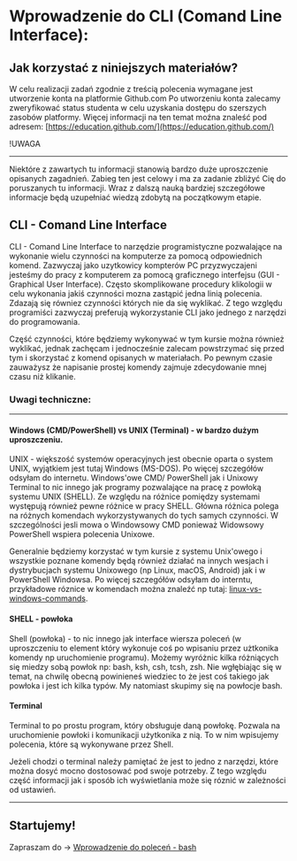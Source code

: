 # Wprowadzenie do CLI (Comand Line Interface):
## Jak korzystać z niniejszych materiałów?
W celu realizacji zadań zgodnie z treścią polecenia wymagane jest utworzenie konta na platformie Github.com
Po utworzeniu konta zalecamy zweryfikować status studenta w celu uzyskania dostępu do szerszych zasobów platformy.
Więcej informacji na ten temat moźna znaleść pod adresem: [https://education.github.com/](https://education.github.com/)

!UWAGA
___
Niektóre z zawartych tu informacji stanowią bardzo duże uproszczenie opisanych zagadnień. Zabieg ten jest celowy i ma za zadanie zbliżyć Cię do poruszanych tu informacji. Wraz z dalszą nauką bardziej szczegółowe informacje będą uzupełniać wiedzą zdobytą na początkowym etapie.

## CLI - Comand Line Interface
CLI - Comand Line Interface to narzędzie programistyczne pozwalające na wykonanie wielu czynności na komputerze za pomocą odpowiednich komend. Zazwyczaj jako uzytkowicy kompterów PC przyzwyczajeni jesteśmy do pracy z komputerem za pomocą graficznego interfejsu (GUI - Graphical User Interface). Często skomplikowane procedury klikologii w celu wykonania jakiś czynności mozna zastąpić jedna linią polecenia. Zdazają się równiez czynności których nie da się wyklikać. Z tego względu programiści zazwyczaj preferują wykorzystanie CLI jako jednego z narzędzi do programowania.

Część czynności, które będziemy wykonywać w tym kursie można również wyklikać, jednak zachęcam i jednocześnie zalecam powstrzymać się przed tym i skorzystać z komend opisanych w materiałach. Po pewnym czasie zauważysz że napisanie prostej komendy zajmuje zdecydowanie mnej czasu niż klikanie.

### Uwagi techniczne:
___
#### Windows (CMD/PowerShell) vs UNIX (Terminal) - w bardzo dużym uproszczeniu.
UNIX - większość systemów operacyjnych jest obecnie oparta o system UNIX, wyjątkiem jest tutaj Windows (MS-DOS). Po więcej szczegółów odsyłam do internetu. 
Windows'owe CMD/ PowerShell jak i Unixowy Terminal to nic innego jak programy pozwalające na pracę z powłoką systemu UNIX (SHELL). Ze względu na różnice pomiędzy systemami występują również pewne różnice w pracy SHELL. Główna różnica polega na różnych komendach wykorzystywanych do tych samych czynności. W szczególności jesli mowa o Windowsowy CMD ponieważ Widowsowy PowerShell wspiera polecenia Unixowe.

Generalnie będziemy korzystać w tym kursie z systemu Unix'owego i wszystkie poznane komendy będą również działać na innych wesjach i dystrybucjach systemu Unixowego (np Linux, macOS, Android) jak i w PowerShell Windowsa. Po więcej szczegółów odsyłam do interntu, przykładowe róznice w komendach można znaleźć np tutaj: [linux-vs-windows-commands](https://www.geeksforgeeks.org/linux-vs-windows-commands/).

#### SHELL - powłoka
Shell (powłoka) - to nic innego jak interface wiersza poleceń (w uproszczeniu to element który wykonuje coś po wpisaniu przez użtkonika komendy np uruchomienie programu). Możemy wyróżnic kilka różniących się miedzy sobą powłok np: bash, ksh, csh, tcsh, zsh. Nie wgłębiając się w temat, na chwilę obecną powinieneś wiedziec to że jest coś takiego jak powłoka i jest ich kilka typów. My natomiast skupimy się na powłocje bash.

#### Terminal
Terminal to po prostu program, który obsługuje daną powłokę. Pozwala na uruchomienie powłoki i komunikacji użytkonika z nią. To w nim wpisujemy polecenia, które są wykonywane przez Shell.

Jeżeli chodzi o terminal należy pamiętać że jest to jedno z narzędzi, które można dosyć mocno dostosować pod swoje potrzeby. Z tego względu część informacji jak i sposób ich wyświetlania może się róznić w zależności od ustawień.
___
## Startujemy!

Zapraszam do ->
[Wprowadzenie do poleceń - bash](./wprowadzenie.md)